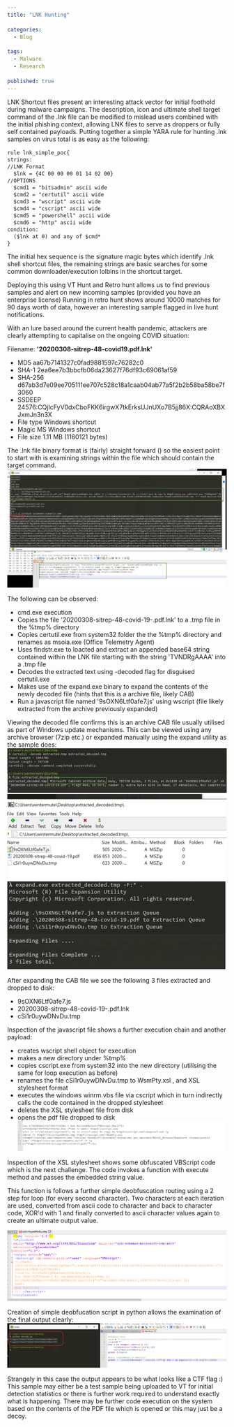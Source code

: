 ```yaml
---
title: "LNK Hunting"

categories:
  - Blog

tags:
  - Malware
  - Research

published: true
---
```


LNK Shortcut files present an interesting attack vector for initial foothold during malware campaigns. The description, icon and ultimate shell target command of the .lnk file can be modified to mislead users combined with the initial phishing context, allowing LNK files to serve as droppers or fully self contained payloads.
Putting together a simple YARA rule for hunting .lnk samples on virus total is as easy as the following:
```
rule lnk_simple_poc{
strings:
//LNK Format
  $lnk = {4C 00 00 00 01 14 02 00}
//OPTIONS
  $cmd1 = "bitsadmin" ascii wide
  $cmd2 = "certutil" ascii wide
  $cmd3 = "wscript" ascii wide
  $cmd4 = "cscript" ascii wide
  $cmd5 = "powershell" ascii wide
  $cmd6 = "http" ascii wide
condition:
  ($lnk at 0) and any of $cmd*
}
```
The initial hex sequence is the signature magic bytes which identify .lnk shell shortcut files,  the remaining strings are basic searches for some common downloader/execution lolbins in the shortcut target.

Deploying this using VT Hunt and Retro hunt allows us to find previous samples and alert on new incoming samples (provided you have an enterprise license)
Running in retro hunt shows around 10000 matches for 90 days worth of data, however an interesting sample flagged in live hunt notifications.

With an lure based around the current health pandemic, attackers are clearly attempting to capitalise on the ongoing COVID situation:

Filename: **'20200308-sitrep-48-covid19.pdf.lnk'**
 - MD5 aa67b7141327c0fad9881597c76282c0
 - SHA-1 2ea6ee7b3bbcfb06da23627f76df93c69061af59
 - SHA-256 d67ab3d7e09ee705111ee707c528c18a1caab04ab77a5f2b2b58ba58be7f3060
 - SSDEEP 24576:CQjIcFyV0dxCboFKK6irgwX7tkErksUJnUXo7B5jj86X:CQRAoXBXJxmJn3n3X
 - File type Windows shortcut
 - Magic MS Windows shortcut
 - File size 1.11 MB (1160121 bytes)

The .lnk file binary format is (fairly) straight forward ([](https://docs.microsoft.com/en-us/openspecs/windows_protocols/ms-shllink/16cb4ca1-9339-4d0c-a68d-bf1d6cc0f943)) so the easiest point to start with is examining strings within the file which should contain the target command.
![](/assets/images/2020-03-30-LNK_Hunting/strings.png)

The following can be observed:
 - cmd.exe execution
 - Copies the file '20200308-sitrep-48-covid-19-.pdf.lnk' to a .tmp file in the %tmp% directory
 - Copies certutil.exe from system32 folder the the %tmp% directory and renames as msoia.exe (Office Telemetry Agent)
 - Uses findstr.exe to loacted and extract an appended base64 string contained within the LNK file starting with the string 'TVNDRgAAAA' into a .tmp file
 - Decodes the extracted text using -decoded flag for disguised certutil.exe
 - Makes use of the expand.exe binary to expand the contents of the newly decoded file (hints that this is a archive file, likely CAB)
 - Run a javascript file named '9sOXN6Ltf0afe7.js' using wscript (file likely extracted from the archive previously expanded)

Viewing the decoded file confirms this is an archive CAB file usually utilised as part of Windows update mechanisms. This can be viewed using any archive browser (7zip etc.) or expanded manually using the expand utility as the sample does:
![](/assets/images/2020-03-30-LNK_Hunting/decoded_payload.png)
![](/assets/images/2020-03-30-LNK_Hunting/cab_view.png) ![](/assets/images/2020-03-30-LNK_Hunting/expand_cab.png)

After expanding the CAB file we see the following 3 files extracted and dropped to disk:
 - 9sOXN6Ltf0afe7.js
 - 20200308-sitrep-48-covid-19-.pdf.lnk
 - cSi1r0uywDNvDu.tmp

 Inspection of the javascript file shows a further execution chain and another payload:
  - creates wscript shell object for execution
  - makes a new directory under %tmp%
  - copies cscript.exe from system32 into the new directory (utilising the same for loop execution as before)
  - renames the file cSi1r0uywDNvDu.tmp to WsmPty.xsl , and XSL stylesheet format
  - executes the windows winrm.vbs file via cscript which in turn indirectly calls the code contained in the dropped stylesheet [](https://lolbas-project.github.io/lolbas/Scripts/Winrm/)
  - deletes the XSL stylesheet file from disk
  - opens the pdf file dropped to disk
   ![](/assets/images/2020-03-30-LNK_Hunting/second_payload_xsl.png)

Inspection of the XSL stylesheet shows some obfuscated VBScript code which is the next challenge. The code invokes a function with execute method and passes the embedded string value.

This function is follows a further simple deobfuscation routing using a 2 step for loop (for every second character). Two characters at each iteration are used, converted from ascii code to character and back to character code, XOR'd with 1 and finally converted to ascii character values again to create an ultimate output value.

![](/assets/images/2020-03-30-LNK_Hunting/xsl_vbscript_payload.png)

Creation of simple deobfucation script in python allows the examination of the final output clearly:
![](/assets/images/2020-03-30-LNK_Hunting/decoded_python.png)

Strangely in this case the output appears to be what looks like a CTF flag :) This sample may either be a test sample being uploaded to VT for initial detection statistics or there is further work required to understand exactly what is happening. There may be further code execution on the system based on the contents of the PDF file which is opened or this may just be a decoy.

